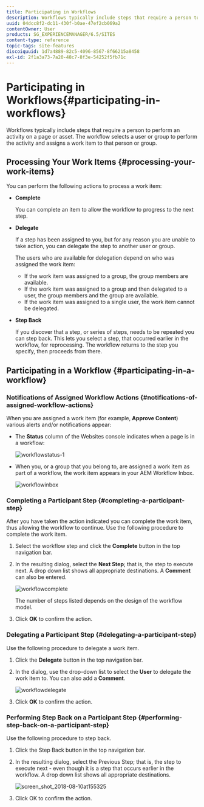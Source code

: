 ```yaml
---
title: Participating in Workflows
description: Workflows typically include steps that require a person to perform an activity on a page or asset. The workflow selects a user or group to perform the activity and assigns a work item to that person or group.
uuid: 04dcc8f2-dc11-430f-b0ae-47ef2cb069a2
contentOwner: User
products: SG_EXPERIENCEMANAGER/6.5/SITES
content-type: reference
topic-tags: site-features
discoiquuid: 1d7a4889-82c5-4096-8567-8f66215a8458
exl-id: 2f1a3a73-7a20-48c7-8f3e-54252f5fb71c
---
```

# Participating in Workflows{#participating-in-workflows}

Workflows typically include steps that require a person to perform an activity on a page or asset. The workflow selects a user or group to perform the activity and assigns a work item to that person or group.

## Processing Your Work Items {#processing-your-work-items}

You can perform the following actions to process a work item:

* **Complete**

  You can complete an item to allow the workflow to progress to the next step.

* **Delegate**

  If a step has been assigned to you, but for any reason you are unable to take action, you can delegate the step to another user or group.

  The users who are available for delegation depend on who was assigned the work item:

    * If the work item was assigned to a group, the group members are available.
    * If the work item was assigned to a group and then delegated to a user, the group members and the group are available.
    * If the work item was assigned to a single user, the work item cannot be delegated.

* **Step Back**

  If you discover that a step, or series of steps, needs to be repeated you can step back. This lets you select a step, that occurred earlier in the workflow, for reprocessing. The workflow returns to the step you specify, then proceeds from there.

## Participating in a Workflow {#participating-in-a-workflow}

### Notifications of Assigned Workflow Actions {#notifications-of-assigned-workflow-actions}

When you are assigned a work item (for example, **Approve Content**) various alerts and/or notifications appear:

* The **Status** column of the Websites console indicates when a page is in a workflow:

  ![workflowstatus-1](assets/workflowstatus-1.png)

* When you, or a group that you belong to, are assigned a work item as part of a workflow, the work item appears in your AEM Workflow Inbox.

  ![workflowinbox](assets/workflowinbox.png)

### Completing a Participant Step {#completing-a-participant-step}

After you have taken the action indicated you can complete the work item, thus allowing the workflow to continue. Use the following procedure to complete the work item.

1. Select the workflow step and click the **Complete** button in the top navigation bar.
1. In the resulting dialog, select the **Next Step**; that is, the step to execute next. A drop down list shows all appropriate destinations. A **Comment** can also be entered.

   ![workflowcomplete](assets/workflowcomplete.png)

   The number of steps listed depends on the design of the workflow model.

1. Click **OK** to confirm the action.

### Delegating a Participant Step {#delegating-a-participant-step}

Use the following procedure to delegate a work item.

1. Click the **Delegate** button in the top navigation bar.
1. In the dialog, use the drop-down list to select the **User** to delegate the work item to. You can also add a **Comment**.

   ![workflowdelegate](assets/workflowdelegate.png)

1. Click **OK** to confirm the action.

### Performing Step Back on a Participant Step {#performing-step-back-on-a-participant-step}

Use the following procedure to step back.

1. Click the Step Back button in the top navigation bar.
1. In the resulting dialog, select the Previous Step; that is, the step to execute next - even though it is a step that occurs earlier in the workflow. A drop down list shows all appropriate destinations.

   ![screen_shot_2018-08-10at155325](assets/screen_shot_2018-08-10at155325.jpg)

1. Click OK to confirm the action.
